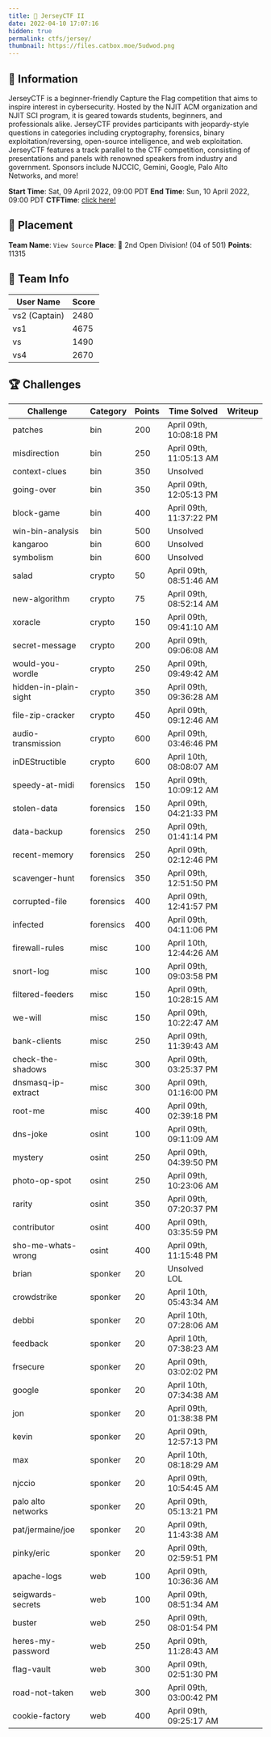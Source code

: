 ```yaml
---
title: 🔐 JerseyCTF II
date: 2022-04-10 17:07:16
hidden: true
permalink: ctfs/jersey/
thumbnail: https://files.catbox.moe/5udwod.png
---
```

## 📜 Information

JerseyCTF is a beginner-friendly Capture the Flag competition that aims to inspire interest in cybersecurity. Hosted by the NJIT ACM organization and NJIT SCI program, it is geared towards students, beginners, and professionals alike. JerseyCTF provides participants with jeopardy-style questions in categories including cryptography, forensics, binary exploitation/reversing, open-source intelligence, and web exploitation. JerseyCTF features a track parallel to the CTF competition, consisting of presentations and panels with renowned speakers from industry and government. Sponsors include NJCCIC, Gemini, Google, Palo Alto Networks, and more!

**Start Time**: Sat, 09 April 2022, 09:00 PDT
**End Time**: Sun, 10 April 2022, 09:00 PDT
**CTFTime**: [click here!](https://ctftime.org/event/1590/)

## 🥇 Placement

**Team Name**: `View Source`
**Place**: 🥈 2nd Open Division! (04 of 501)
**Points**: 11315

## 👥 Team Info

| User Name     | Score |
|---------------|-------|
| vs2 (Captain) | 2480  |
| vs1           | 4675  |
| vs            | 1490  |
| vs4           | 2670  |

## 🏆 Challenges

|Challenge            |Category |Points|Time Solved             |Writeup|
|---------------------|---------|------|------------------------|-------|
|patches              |bin      |200   |April 09th, 10:08:18 PM |       |
|misdirection         |bin      |250   |April 09th, 11:05:13 AM |       |
|context-clues        |bin      |350   |Unsolved                |       |
|going-over           |bin      |350   |April 09th, 12:05:13 PM |       |
|block-game           |bin      |400   |April 09th, 11:37:22 PM |       |
|win-bin-analysis     |bin      |500   |Unsolved                |       |
|kangaroo             |bin      |600   |Unsolved                |       |
|symbolism            |bin      |600   |Unsolved                |       |
|salad                |crypto   |50    |April 09th, 08:51:46 AM |       |
|new-algorithm        |crypto   |75    |April 09th, 08:52:14 AM |       |
|xoracle              |crypto   |150   |April 09th, 09:41:10 AM |       |
|secret-message       |crypto   |200   |April 09th, 09:06:08 AM |       |
|would-you-wordle     |crypto   |250   |April 09th, 09:49:42 AM |       |
|hidden-in-plain-sight|crypto   |350   |April 09th, 09:36:28 AM |       |
|file-zip-cracker     |crypto   |450   |April 09th, 09:12:46 AM |       |
|audio-transmission   |crypto   |600   |April 09th, 03:46:46 PM |       |
|inDEStructible       |crypto   |600   |April 10th, 08:08:07 AM |       |
|speedy-at-midi       |forensics|150   |April 09th, 10:09:12 AM |       |
|stolen-data          |forensics|150   |April 09th, 04:21:33 PM |       |
|data-backup          |forensics|250   |April 09th, 01:41:14 PM |       |
|recent-memory        |forensics|250   |April 09th, 02:12:46 PM |       |
|scavenger-hunt       |forensics|350   |April 09th, 12:51:50 PM |       |
|corrupted-file       |forensics|400   |April 09th, 12:41:57 PM |       |
|infected             |forensics|400   |April 09th, 04:11:06 PM |       |
|firewall-rules       |misc     |100   |April 10th, 12:44:26 AM |       |
|snort-log            |misc     |100   |April 09th, 09:03:58 PM |       |
|filtered-feeders     |misc     |150   |April 09th, 10:28:15 AM |       |
|we-will              |misc     |150   |April 09th, 10:22:47 AM |       |
|bank-clients         |misc     |250   |April 09th, 11:39:43 AM |       |
|check-the-shadows    |misc     |300   |April 09th, 03:25:37 PM |       |
|dnsmasq-ip-extract   |misc     |300   |April 09th, 01:16:00 PM |       |
|root-me              |misc     |400   |April 09th, 02:39:18 PM |       |
|dns-joke             |osint    |100   |April 09th, 09:11:09 AM |       |
|mystery              |osint    |250   |April 09th, 04:39:50 PM |       |
|photo-op-spot        |osint    |250   |April 09th, 10:23:06 AM |       |
|rarity               |osint    |350   |April 09th, 07:20:37 PM |       |
|contributor          |osint    |400   |April 09th, 03:35:59 PM |       |
|sho-me-whats-wrong   |osint    |400   |April 09th, 11:15:48 PM |       |
|brian                |sponker  |20    |Unsolved LOL            |       |
|crowdstrike          |sponker  |20    |April 10th, 05:43:34 AM |       |
|debbi                |sponker  |20    |April 10th, 07:28:06 AM |       |
|feedback             |sponker  |20    |April 10th, 07:38:23 AM |       |
|frsecure             |sponker  |20    |April 09th, 03:02:02 PM |       |
|google               |sponker  |20    |April 10th, 07:34:38 AM |       |
|jon                  |sponker  |20    |April 09th, 01:38:38 PM |       |
|kevin                |sponker  |20    |April 09th, 12:57:13 PM |       |
|max                  |sponker  |20    |April 10th, 08:18:29 AM |       |
|njccio               |sponker  |20    |April 09th, 10:54:45 AM |       |
|palo alto networks   |sponker  |20    |April 09th, 05:13:21 PM |       |
|pat/jermaine/joe     |sponker  |20    |April 09th, 11:43:38 AM |       |
|pinky/eric           |sponker  |20    |April 09th, 02:59:51 PM |       |
|apache-logs          |web      |100   |April 09th, 10:36:36 AM |       |
|seigwards-secrets    |web      |100   |April 09th, 08:51:34 AM |       |
|buster               |web      |250   |April 09th, 08:01:54 PM |       |
|heres-my-password    |web      |250   |April 09th, 11:28:43 AM |       |
|flag-vault           |web      |300   |April 09th, 02:51:30 PM |       |
|road-not-taken       |web      |300   |April 09th, 03:00:42 PM |       |
|cookie-factory       |web      |400   |April 09th, 09:25:17 AM |       |
